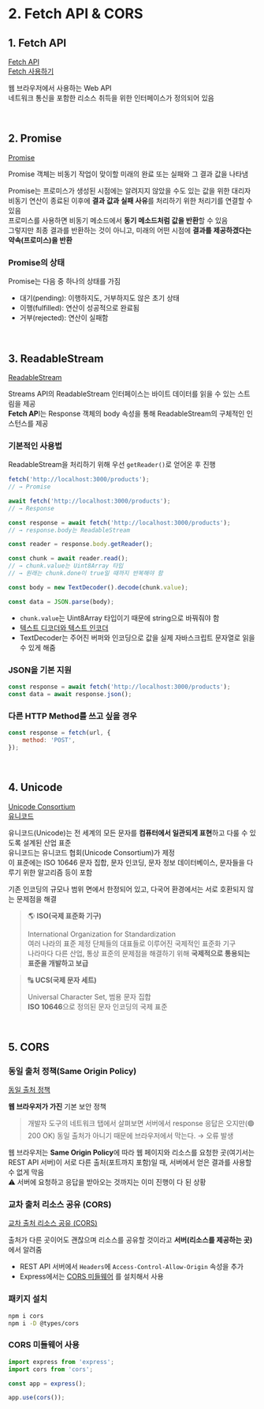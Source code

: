 # 2. Fetch API & CORS

## 1. Fetch API

[Fetch API](https://developer.mozilla.org/ko/docs/Web/API/Fetch_API)  
[Fetch 사용하기](https://developer.mozilla.org/ko/docs/Web/API/Fetch_API/Using_Fetch)

웹 브라우저에서 사용하는 Web API   
네트워크 통신을 포함한 리소스 취득을 위한 인터페이스가 정의되어 있음 

<br>

## 2. Promise

[Promise](https://developer.mozilla.org/ko/docs/Web/JavaScript/Reference/Global_Objects/Promise)  

Promise 객체는 비동기 작업이 맞이할 미래의 완료 또는 실패와 그 결과 값을 나타냄

Promise는 프로미스가 생성된 시점에는 알려지지 않았을 수도 있는 값을 위한 대리자   
비동기 연산이 종료된 이후에 **결과 값과 실패 사유**를 처리하기 위한 처리기를 연결할 수 있음   
프로미스를 사용하면 비동기 메소드에서 **동기 메소드처럼 값을 반환**할 수 있음   
그렇지만 최종 결과를 반환하는 것이 아니고, 미래의 어떤 시점에 **결과를 제공하겠다는 약속(프로미스)을 반환**

### Promise의 상태 

Promise는 다음 중 하나의 상태를 가짐

* 대기(pending): 이행하지도, 거부하지도 않은 초기 상태
* 이행(fulfilled): 연산이 성공적으로 완료됨
* 거부(rejected): 연산이 실패함

<br>

## 3. ReadableStream

[ReadableStream](https://developer.mozilla.org/ko/docs/Web/API/ReadableStream)

Streams API의 ReadableStream 인터페이스는 바이트 데이터를 읽을 수 있는 스트림을 제공   
**Fetch AP**I는 Response 객체의 body 속성을 통해 ReadableStream의 구체적인 인스턴스를 제공

### 기본적인 사용법

ReadableStream을 처리하기 위해 우선 `getReader()`로 얻어온 후 진행

```js
fetch('http://localhost:3000/products');
// → Promise

await fetch('http://localhost:3000/products');
// → Response

const response = await fetch('http://localhost:3000/products');
// → response.body는 ReadableStream

const reader = response.body.getReader();

const chunk = await reader.read();
// → chunk.value는 Uint8Array 타입
// → 원래는 chunk.done이 true일 때까지 반복해야 함

const body = new TextDecoder().decode(chunk.value);

const data = JSON.parse(body);
```

* `chunk.value`는 Uint8Array 타입이기 때문에 string으로 바꿔줘야 함
* [텍스트 디코더와 텍스트 인코더](https://ko.javascript.info/text-decoder)
* TextDecoder는 주어진 버퍼와 인코딩으로 값을 실제 자바스크립트 문자열로 읽을 수 있게 해줌

### JSON을 기본 지원

```js
const response = await fetch('http://localhost:3000/products');
const data = await response.json();
```

### 다른 HTTP Method를 쓰고 싶을 경우

```js
const response = fetch(url, {
    method: 'POST',
});
```

<br>

## 4. Unicode

[Unicode Consortium](https://home.unicode.org/)  
[유니코드](https://ko.wikipedia.org/wiki/%EC%9C%A0%EB%8B%88%EC%BD%94%EB%93%9C)  


유니코드(Unicode)는 전 세계의 모든 문자를 **컴퓨터에서 일관되게 표현**하고 다룰 수 있도록 설계된 산업 표준  
유니코드는 유니코드 협회(Unicode Consortium)가 제정  
이 표준에는 ISO 10646 문자 집합, 문자 인코딩, 문자 정보 데이터베이스, 문자들을 다루기 위한 알고리즘 등이 포함  

기존 인코딩의 규모나 범위 면에서 한정되어 있고, 다국어 환경에서는 서로 호환되지 않는 문제점을 해결

> 🌎 **ISO(국제 표준화 기구)**
> 
> International Organization for Standardization  
> 여러 나라의 표준 제정 단체들의 대표들로 이루어진 국제적인 표준화 기구  
> 나라마다 다른 산업, 통상 표준의 문제점을 해결하기 위해 **국제적으로 통용되는 표준을 개발하고 보급**  


> 🔠 **UCS(국제 문자 세트)**  
> 
> Universal Character Set, 범용 문자 집합    
> **ISO 10646**으로 정의된 문자 인코딩의 국제 표준

<br>

## 5. CORS

### 동일 출처 정책(Same Origin Policy)

[동일 출처 정책](https://developer.mozilla.org/ko/docs/Web/Security/Same-origin_policy)  

**웹 브라우저가 가진** 기본 보안 정책 

> 개발자 도구의 네트워크 탭에서 살펴보면 서버에서 response 응답은 오지만(🟢 200 OK) 동일 출처가 아니기 때문에 브라우저에서 막는다. → 오류 발생    

웹 브라우저는 **Same Origin Policy**에 따라 웹 페이지와 리소스를 요청한 곳(여기서는 REST API 서버)이 서로 다른 출처(포트까지 포함)일 때, 
서버에서 얻은 결과를 사용할 수 없게 막음  
⚠️ 서버에 요청하고 응답을 받아오는 것까지는 이미 진행이 다 된 상황

### 교차 출처 리소스 공유 (CORS)

[교차 출처 리소스 공유 (CORS)](https://developer.mozilla.org/ko/docs/Web/HTTP/CORS)

출처가 다른 곳이어도 괜찮으며 리소스를 공유할 것이라고 **서버(리소스를 제공하는 곳)** 에서 알려줌  
* REST API 서버에서 `Headers`에 `Access-Control-Allow-Origin` 속성을 추가
* Express에서는 [CORS 미들웨어](https://expressjs.com/en/resources/middleware/cors.html) 를 설치해서 사용

### 패키지 설치

```bash
npm i cors
npm i -D @types/cors
```

### CORS 미들웨어 사용

```jsx
import express from 'express';
import cors from 'cors';

const app = express();

app.use(cors());
```

